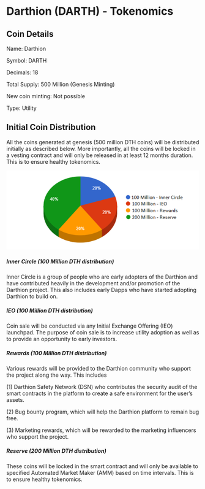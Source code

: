# Darthion (DARTH) - Tokenomics


## Coin Details

Name: Darthion

Symbol: DARTH

Decimals: 18

Total Supply: 500 Million (Genesis Minting)

New coin minting: Not possible

Type: Utility


## Initial Coin Distribution

All the coins generated at genesis (500 million DTH coins) will be distributed initially as described below. More importantly, all the coins will be locked in a vesting contract and will only be released in at least 12 months duration. This is to ensure healthy tokenomics.
​

![alt text](/images/dth-pie-chart.png)



##### Inner Circle (100 Million DTH distribution)
Inner Circle is a group of people who are early adopters of the Darthion and have contributed heavily in the development and/or promotion of the Darthion project. This also includes early Dapps who have started adopting Darthion to build on.

##### IEO (100 Million DTH distribution)
Coin sale will be conducted via any Initial Exchange Offering (IEO) launchpad. The purpose of coin sale is to increase utility adoption as well as to provide an opportunity to early investors. 

##### Rewards (100 Million DTH distribution)
Various rewards will be provided to the Darthion community who support the project along the way. This includes 

(1) Darthion Safety Network (DSN) who contributes the security audit of the smart contracts in the platform to create a safe environment for the user’s assets. 

(2) Bug bounty program, which will help the Darthion platform to remain bug free.

(3) Marketing rewards, which will be rewarded to the marketing influencers who support the project.

##### Reserve (200 Million DTH distribution)
These coins will be locked in the smart contract and will only be available to specified Automated Market Maker (AMM) based on time intervals. This is to ensure healthy tokenomics.
